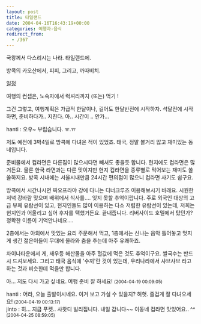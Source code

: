 ```yaml
---
layout: post
title: 타일랜드
date: 2004-04-16T16:43:19+00:00
categories: 여행과-음식
redirect_from:
  - /367
---
```


국왕께서 다스리시는 나라. 타일랜드에.

방콕의 카오산에서, 피피, 그리고, 까따비치.

<a href="http://jinto.pe.kr/wiki/여행/0404일정_계획">일정</a>

여행의 컨셉은, 노숙자에서 럭셔리까지 (또는) 먹기 !

그건 그렇고, 여행계획은 가급적 한달이나, 길어도 한달반전에 시작하자. 석달전에 시작하면, 준비하다가.. 지친다. 아.. 시간이 .. 안가...
<div id=comments>
<div class=comment>
<!--- cmt:721 --->
<!--- mail: --->
<!--- parent:0 --->
hanti : 
오우~ 부럽습니다. ㅠ.ㅠ

저도 예전에 3박4일로 방콕에 다녀온 적이 있었죠. 태국, 정말 볼거리 많고 재미있는 동네입니다. 

준비물에서 컵라면은 다른짐이 많으시다면 빼셔도 좋을듯 합니다. 현지에도 컵라면은 많거든요. 물론 한국 라면과는 다른 맛이지만 현지 컵라면을 종류별로 먹어보는 재미도 쏠쏠하지요. 방콕 시내에는 서울시내만큼 24시간 편의점이 많으니 컵라면 사기도 쉽구요.

방콕에서 시간나시면 짜오프라야 강에 다니는 디너크루즈 이용해보시기 바래요. 시원한 저녁 강바람 맞으며 배위에서 식사를.... 잊지 못할 추억이랍니다. 주로 외국인 대상의 고급 부페 유람선이 있고, 현지인들도 많이 이용하는 다소 저렴한 유람선이 있는데, 저희는 현지인과 어울리고 싶어 후자를 택했거든요. 끝내줍니다.  리버사이드 호텔에서 탔던가? 정확한 이름이 기억안나네요....

2층에서는 야외에서 맛있는 요리 주문해서 먹고, 1층에서는 신나는 음악 틀어놓고 멋지게 생긴 젊은이들이 무대에 올라와 춤을 추는데 아주 유쾌하죠.

차이나타운에서 게, 새우등 해산물을 아주 헐값에 먹은 것도 추억이구요. 쌀국수는 반드시 드셔보세요. 그리고 태국 음식에 '수끼'란 것이 있는데, 우리나라에서 샤브샤브 라고 하는 것과 비슷한데 먹을만 합니다.

아... 저도 다시 가고 싶네요. 여행 준비 잘 하세요!
 <small>(2004-04-19 00:09:05)</small>
</div>
<div class=comment>
<!--- cmt:722 --->
<!--- mail: --->
<!--- parent:0 --->
hanti : 
어라, 오늘 출발이시네요. 이거 보고 가실 수 있을지? 허헛. 즐겁게 잘 다녀오세요!
 <small>(2004-04-19 00:13:17)</small>
</div>
<div class=comment>
<!--- cmt:723 --->
<!--- mail: --->
<!--- parent:0 --->
jinto : 
히... 지금 푸켓.. 사왓디 빌리집니다. 내일 갑니다~~
이동네 컵라면 맛있어요.. ^^
 <small>(2004-04-25 08:59:05)</small>
</div>
</div>
